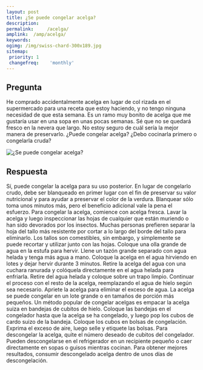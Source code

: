 ```yaml
---
layout: post
title: ¿Se puede congelar acelga?  
description: 
permalink:     /acelga/
amplink:  /amp/acelga/
keywords: 
ogimg: /img/swiss-chard-300x189.jpg
sitemap:
 priority: 1
 changefreq:    'monthly'
---
```




## Pregunta

He comprado accidentalmente acelga en lugar de col rizada en el supermercado para una receta que estoy haciendo, y no tengo ninguna necesidad de que esta semana. Es un ramo muy bonito de acelga que me gustaría usar en una sopa en unas pocas semanas. Sé que no se quedará fresco en la nevera que largo. No estoy seguro de cuál sería la mejor manera de preservarlo. ¿Puede congelar acelga? ¿Debo cocinarla primero o congelarla cruda?


![¿Se puede congelar acelga?](https://sepuedecongelar.com/img/swiss-chard-300x189.jpg "¿Se puede congelar acelga?" )


## Respuesta

Sí, puede congelar la acelga para su uso posterior. En lugar de congelarlo crudo, debe ser blanqueado en primer lugar con el fin de preservar su valor nutricional y para ayudar a preservar el color de la verdura. Blanquear sólo toma unos minutos más, pero el beneficio adicional vale la pena el esfuerzo.
Para congelar la acelga, comience con acelga fresca. Lavar la acelga y luego inspeccionar las hojas de cualquier que están muriendo o han sido devorados por los insectos. Muchas personas prefieren separar la hoja del tallo más resistente por cortar a lo largo del borde del tallo para eliminarlo. Los tallos son comestibles, sin embargo, y simplemente se puede recortar y utilizar junto con las hojas.
Coloque una olla grande de agua en la estufa para hervir. Llene un tazón grande separado con agua helada y tenga más agua a mano. Coloque la acelga en el agua hirviendo en lotes y dejar hervir durante 3 minutos. Retire la acelga del agua con una cuchara ranurada y colóquela directamente en el agua helada para enfriarla. Retire del agua helada y coloque sobre un trapo limpio. Continuar el proceso con el resto de la acelga, reemplazando el agua de hielo según sea necesario.
Apriete la acelga para eliminar el exceso de agua. La acelga se puede congelar en un lote grande o en tamaños de porción más pequeños. Un método popular de congelar acelgas es empacar la acelga suiza en bandejas de cubitos de hielo. Coloque las bandejas en el congelador hasta que la acelga se ha congelado, y luego pop los cubos de cardo suizo de la bandeja. Coloque los cubos en bolsas de congelación. Exprima el exceso de aire, luego selle y etiquete las bolsas.
Para descongelar la acelga, quite el número deseado de cubitos del congelador. Pueden descongelarse en el refrigerador en un recipiente pequeño o caer directamente en sopas o guisos mientras cocinan. Para obtener mejores resultados, consumir descongelado acelga dentro de unos días de descongelación.
